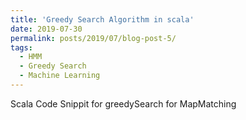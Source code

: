 ```yaml
---
title: 'Greedy Search Algorithm in scala'
date: 2019-07-30
permalink: posts/2019/07/blog-post-5/
tags:
  - HMM
  - Greedy Search
  - Machine Learning
---
```


Scala Code Snippit for greedySearch for MapMatching

<script src="https://gist.github.com/ghostian/8ceab58315d54404f7262c90ec001c06.js"></script>
